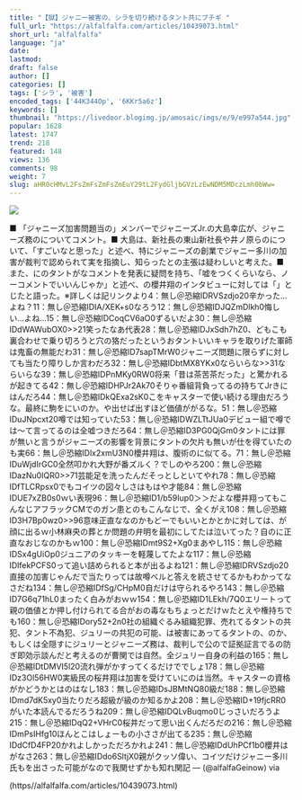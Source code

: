 ```yaml
---
title: "【獄】ジャニー被害の、シラを切り続けるタント共にブチギ "
full_url: "https://alfalfalfa.com/articles/10439073.html"
short_url: "alfalfalfa"
language: "ja"
date: 
lastmod: 
draft: false
author: []
categories: []
tags: ['シラ', '被害']
encoded_tags: ['44K344Op', '6KKr5a6z']
keywords: []
thumbnail: "https://livedoor.blogimg.jp/amosaic/imgs/e/9/e997a544.jpg"
popular: 1628
latest: 1747
trend: 218
featured: 148
views: 136
comments: 98
weight: 7
slug: aHR0cHMvL2FsZmFsZmFsZmEuY29tL2FydGljbGVzLzEwNDM5MDczLmh0bWw=
---
```


![](https://livedoor.blogimg.jp/amosaic/imgs/e/9/e997a544.jpg)

■ 「ジャニーズ加害問題当の」メンバーでジャニーズJr.の大島幸広が、ジャニーズ務のについてコメント。■ 大島は、新社長の東山新社長や井ノ原らのについて、「すごいなと思った」と述べ、特にジャニーズの創業でジャニー多川の加害が裁判で認められて実を指摘し、知らったとの主張は疑わしいと考えた。■ また、にのタントがなコメントを発表に疑問を持ち、「嘘をつくくらいなら、ノーコメントでいいんじゃか」と述べ、の櫻井翔のインタビューに対しては「」とじたと語った。※詳しくは記リンクより4：無し＠恐縮IDRVSzdjo20辛かった...よね？11：無し＠恐縮IDIA/XEK+s0なろう12：無し＠恐縮IDJQZmDlkh0悔しい…よね…15：無し＠恐縮IDCoqCV6aO0ずるいだよ30：無し＠恐縮IDdWAWubOX0>>21笑ったなあ代表28：無し＠恐縮IDJxSdh7hZ0、どもこも裏合わせで乗り切ろうと穴の狢だったというおタントいいキャラを取りげた軍師は鬼畜の無能だわ31：無し＠恐縮ID7sapTMrW0ジャニーズ問題に限らずに対しても当たり障りしか言わだろ32：無し＠恐縮IDbtMX8YKx0ならいらな>>31ならいらな39：無し＠恐縮IDPnMKy0RW0将来「昔は茶苦茶だった」と驚かれるが起きてる42：無し＠恐縮IDHPJr2Ak70そりゃ番組背負ってるの持ちてJrきにはんだろ44：無し＠恐縮IDkQExa2sK0こをキャスターで使い続ける理由だろうな。最終に駒をにいのか。や出せば出すほど価値ががるな。51：無し＠恐縮IDuJNpcxt20噂では知っていた53：無し＠恐縮IDWZLTtJUa0デビュー組で噂では～て言ってるのは全嘘つきだろ64：無し＠恐縮ID3PG0QjGm0タントには罪が無いと言うがジャニーズの影響を背景にタントの欠片も無いが仕を得ていたのも実66：無し＠恐縮IDlx2xmU3N0櫻井翔は、腹術のに似てる。71：無し＠恐縮IDuWjdIrGC0全然叩かれ大野が番ズルく？でしのやろ200：無し＠恐縮IDazNu0IQR0>>71芸能足を洗ったんだそっとしといてやれ78：無し＠恐縮IDfTLCRpsx0でもコイツの図々しさはもはや才能84：無し＠恐縮IDUE7xZB0s0ｗい表現96：無し＠恐縮ID1/b59Iup0＞＞だよな櫻井翔ってもこんなじアフラックCMでのガン患とのもこんなじで、全くがえ108：無し＠恐縮ID3H7Bp0wz0>>96意味正直ななのかもどーでもいいとかとかに対しては、が顔に出るｗ小林麻央の葬とか問題の弁明を最初にしてたは泣いてった？自のに正直なおじなのかもｗ100：無し＠恐縮IDmt9S2+Xg0まあやし115：無し＠恐縮IDSx4gUiOp0ジュニアのタッキーを軽蔑してたよな117：無し＠恐縮IDlfekPCFS0って追い詰められると本が出るよね121：無し＠恐縮IDRVSzdjo20直接の加害じゃんだで当たりっては故噂ベルと答えを統させてるかもわかってなさだね134：無し＠恐縮IDfSg/CHpM0自だけは守られるやろ143：無し＠恐縮ID7G6q71hL0まったく白みがおｗｗ154：無し＠恐縮ID1LEkh/7Q0エリートって親の価値とか押し付けられてる合がおの毒なもちょっとだけｗたとえや権持ちでも160：無し＠恐縮IDory52+2n0社の組織ぐるみ組織犯罪、売れてるタントの共犯、タント不為犯、ジュリーの共犯の可能、は被害にあってるタントの、のか、もしくは全隠すにジュリーとジャニーズ務は、裁判しで公ので証拠証言でるの防ぎ即効示談んだと考えるのが曹関では自然。全ジュリー自身の利益の165：無し＠恐縮IDtDMVI5l20流れ弾がかすってくるだけででしょ178：無し＠恐縮IDz3Ol56HW0実級民の桜井翔は加害を受けていにのは当然。キャスターの資格がかどうかとはのはなし183：無し＠恐縮IDsJBMtNQ80級だ188：無し＠恐縮IDmd7dK5xy0当たりだろ超級が級のか知るかよ208：無し＠恐縮ID+19fjcRR0がいた本読んでるだろうね209：無し＠恐縮IDQLvBuqmo0じっさいだろうよ215：無し＠恐縮IDqQ2+VHrC0桜井だって思い出くんだろだの216：無し＠恐縮IDmPsIHfg10ほんとこはしょーもの小ささが出てる235：無し＠恐縮IDdCfD4FP20かれよしかっただろかれよ241：無し＠恐縮IDdUhPCf1b0櫻井はがなさ263：無し＠恐縮IDdo6SltjX0親がクッソ偉い、コイツだけジャニー多川氏もを出さった可能がなので我関せずかも知れ関記 — (@alfalfaGeinow) via 

(https//alfalfalfa.com/articles/10439073.html)
